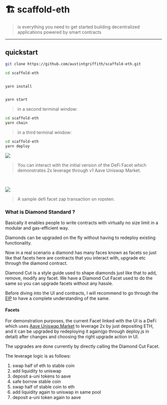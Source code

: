 # 🏗 scaffold-eth

> is everything you need to get started building decentralized applications powered by smart contracts

---

## quickstart

```bash
git clone https://github.com/austintgriffith/scaffold-eth.git

cd scaffold-eth
```

```bash

yarn install

```

```bash

yarn start

```

> in a second terminal window:

```bash
cd scaffold-eth
yarn chain

```

> in a third terminal window:

```bash
cd scaffold-eth
yarn deploy

```

![](https://i.imgur.com/cS0KHTa.png)
<br/>

> You can interact with the initial version of the DeFi Facet which demonstrates 2x leverage through v1 Aave Uniswap Market.
<br/>

![](https://i.imgur.com/2dFo0z3.png)
<br/>

> A sample defi facet zap transaction on ropsten.


### What is Diamond Standard ?
Basically it enables people to write contracts with virtually no size limit in a modular and gas-efficient way.

Diamonds can be upgraded on the fly without having to redeploy existing functionality.

Now in a real scenario a diamond has many faces known as facets so just like that facets here are contracts that you interact with, upgrade etc through the diamond contract.

Diamond Cut is a style guide used to shape diamonds just like that to add, remove, modify any facet. We have a Diamond Cut Facet used to do the same so you can upgrade facets without any hassle.

Before diving into the UI and contracts, I will recommend to go through the [EIP](https://eips.ethereum.org/EIPS/eip-2535) to have a complete understanding of the same.

#### Facets
For demonstration purposes, the current Facet linked with the UI is a DeFi which uses [Aave Uniswap Market](https://docs.aave.com/developers/v/1.0/deployed-contracts/uniswap-market) to leverage 2x by just depositing ETH, and it can be upgraded by redeploying it again(go through deploy.js in detail) after changes and choosing the right upgrade action in UI.

The upgrades are done currently by directly calling the Diamond Cut Facet.

The leverage logic is as follows:
1. swap half of eth to stable coin
2. add liquidity to uniswap
3. deposit a-uni tokens to aave
4. safe borrow stable coin
5. swap half of stable coin to eth
6. add liquidity again to uniswap in same pool
7. deposit a-uni token again to aave

